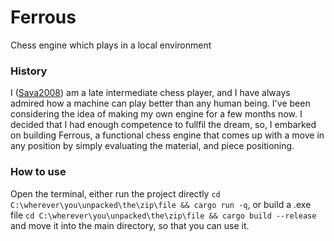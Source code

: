 # Ferrous
Chess engine which plays in a local environment

### History
I ([Sava2008](https://github.com/Sava2008)) am a late intermediate chess player, and I have always admired how a machine can play better than any human being. I've been considering the idea of making my own engine for a few months now. I decided that I had enough competence to fullfil the dream, so, I embarked on building Ferrous, a functional chess engine that comes up with a move in any position by simply evaluating the material, and piece positioning.

### How to use
Open the terminal, either run the project directly `cd C:\wherever\you\unpacked\the\zip\file && cargo run -q`, or build a .exe file `cd C:\wherever\you\unpacked\the\zip\file && cargo build --release` and move it into the main directory, so that you can use it.
